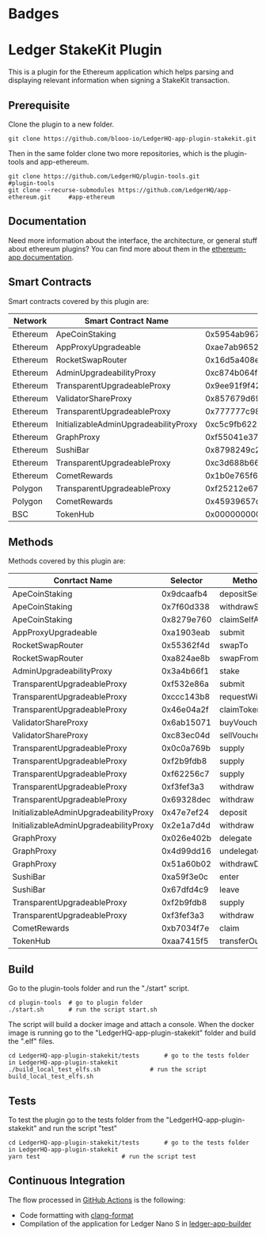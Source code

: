 # Badges
<Plugin Github Action Badger>

# Ledger StakeKit Plugin

This is a plugin for the Ethereum application which helps parsing and displaying relevant information when signing a StakeKit transaction.

## Prerequisite

Clone the plugin to a new folder.

```shell
git clone https://github.com/blooo-io/LedgerHQ-app-plugin-stakekit.git
```

Then in the same folder clone two more repositories, which is the plugin-tools and app-ethereum.

```shell
git clone https://github.com/LedgerHQ/plugin-tools.git                          #plugin-tools
git clone --recurse-submodules https://github.com/LedgerHQ/app-ethereum.git     #app-ethereum
```
## Documentation

Need more information about the interface, the architecture, or general stuff about ethereum plugins? You can find more about them in the [ethereum-app documentation](https://github.com/LedgerHQ/app-ethereum/blob/master/doc/ethapp_plugins.asc).

## Smart Contracts

Smart contracts covered by this plugin are:

| Network | Smart Contract Name | Smart Contract Address|
| ---       | --- | --- |
| Ethereum  | ApeCoinStaking | 0x5954ab967bc958940b7eb73ee84797dc8a2afbb9|
| Ethereum  | AppProxyUpgradeable | 0xae7ab96520de3a18e5e111b5eaab095312d7fe84|
| Ethereum  | RocketSwapRouter | 0x16d5a408e807db8ef7c578279beeee6b228f1c1c|
| Ethereum  | AdminUpgradeabilityProxy | 0xc874b064f465bdd6411d45734b56fac750cda29a|
| Ethereum  | TransparentUpgradeableProxy | 0x9ee91f9f426fa633d227f7a9b000e28b9dfd8599|
| Ethereum  | ValidatorShareProxy | 0x857679d69fe50e7b722f94acd2629d80c355163d|
| Ethereum  | TransparentUpgradeableProxy | 0x777777c9898d384f785ee44acfe945efdff5f3e0|
| Ethereum  | InitializableAdminUpgradeabilityProxy | 0xc5c9fb6223a989208df27dcee33fc59ff5c26fff|
| Ethereum  | GraphProxy | 0xf55041e37e12cd407ad00ce2910b8269b01263b9|
| Ethereum  | SushiBar | 0x8798249c2e607446efb7ad49ec89dd1865ff4272|
| Ethereum  | TransparentUpgradeableProxy | 0xc3d688b66703497daa19211eedff47f25384cdc3|
| Ethereum  | CometRewards | 0x1b0e765f6224c21223aea2af16c1c46e38885a40|
| Polygon  | TransparentUpgradeableProxy | 0xf25212e676d1f7f89cd72ffee66158f541246445|
| Polygon  | CometRewards | 0x45939657d1ca34a8fa39a924b71d28fe8431e581|
| BSC  | TokenHub | 0x0000000000000000000000000000000000001004|


## Methods

Methods covered by this plugin are:

| Conrtact Name | Selector | Method Name |
|      ---      |    ---   |     ---     |
| ApeCoinStaking    | 0x9dcaafb4 | depositSelfApeCoin |
| ApeCoinStaking    | 0x7f60d338 | withdrawSelfApeCoin |
| ApeCoinStaking    | 0x8279e760 | claimSelfApeCoin |
| AppProxyUpgradeable    | 0xa1903eab | submit |
| RocketSwapRouter    | 0x55362f4d | swapTo |
| RocketSwapRouter    | 0xa824ae8b | swapFrom |
| AdminUpgradeabilityProxy    | 0x3a4b66f1 | stake |
| TransparentUpgradeableProxy    | 0xf532e86a | submit |
| TransparentUpgradeableProxy    | 0xccc143b8 | requestWithdraw |
| TransparentUpgradeableProxy    | 0x46e04a2f | claimTokens |
| ValidatorShareProxy    | 0x6ab15071 | buyVoucher |
| ValidatorShareProxy    | 0xc83ec04d | sellVoucher_new |
| TransparentUpgradeableProxy    | 0x0c0a769b | supply |
| TransparentUpgradeableProxy    | 0xf2b9fdb8 | supply |
| TransparentUpgradeableProxy    | 0xf62256c7 | supply |
| TransparentUpgradeableProxy    | 0xf3fef3a3 | withdraw |
| TransparentUpgradeableProxy    | 0x69328dec | withdraw |
| InitializableAdminUpgradeabilityProxy    | 0x47e7ef24 | deposit |
| InitializableAdminUpgradeabilityProxy    | 0x2e1a7d4d | withdraw |
| GraphProxy    | 0x026e402b | delegate |
| GraphProxy    | 0x4d99dd16 | undelegate |
| GraphProxy    | 0x51a60b02 | withdrawDelegated |
| SushiBar    | 0xa59f3e0c | enter |
| SushiBar    | 0x67dfd4c9 | leave |
| TransparentUpgradeableProxy    | 0xf2b9fdb8 | supply |
| TransparentUpgradeableProxy    | 0xf3fef3a3 | withdraw |
| CometRewards    | 0xb7034f7e | claim |
| TokenHub    | 0xaa7415f5 | transferOut |


## Build

Go to the plugin-tools folder and run the "./start" script.
```shell
cd plugin-tools  # go to plugin folder
./start.sh       # run the script start.sh
```
The script will build a docker image and attach a console.
When the docker image is running go to the "LedgerHQ-app-plugin-stakekit" folder and build the ".elf" files.
```shell
cd LedgerHQ-app-plugin-stakekit/tests       # go to the tests folder in LedgerHQ-app-plugin-stakekit
./build_local_test_elfs.sh              # run the script build_local_test_elfs.sh
```

## Tests

To test the plugin go to the tests folder from the "LedgerHQ-app-plugin-stakekit" and run the script "test"
```shell
cd LedgerHQ-app-plugin-stakekit/tests       # go to the tests folder in LedgerHQ-app-plugin-stakekit
yarn test                       # run the script test
```
## Continuous Integration


The flow processed in [GitHub Actions](https://github.com/features/actions) is the following:

- Code formatting with [clang-format](http://clang.llvm.org/docs/ClangFormat.html)
- Compilation of the application for Ledger Nano S in [ledger-app-builder](https://github.com/LedgerHQ/ledger-app-builder)
